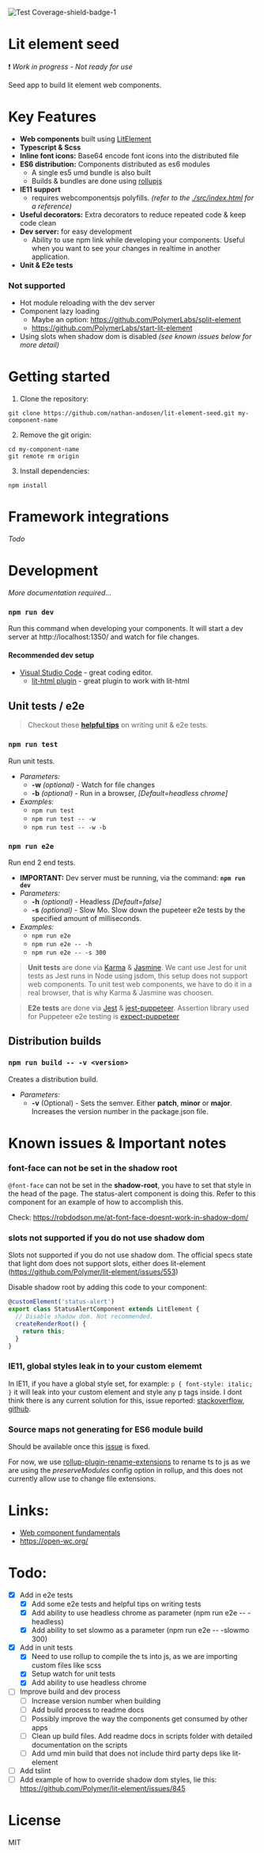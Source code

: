 ![Test Coverage-shield-badge-1](https://img.shields.io/badge/Test%20Coverage-96.67%25-brightgreen.svg)

# Lit element seed

:heavy_exclamation_mark: _Work in progress - Not ready for use_

Seed app to build lit element web components.

# Key Features

* __Web components__ built using [LitElement](https://lit-element.polymer-project.org/)
* __Typescript & Scss__
* __Inline font icons:__ Base64 encode font icons into the distributed file
* __ES6 distribution:__ Components distributed as es6 modules
  * A single es5 umd bundle is also built
  * Builds & bundles are done using [rollupjs](https://rollupjs.org/guide/en/)
* __IE11 support__
  * requires webcomponentsjs polyfills. _(refer to the [./src/index.html](src/index.html) for a reference)_
* __Useful decorators:__ Extra decorators to reduce repeated code & keep code clean
* __Dev server:__ for easy development
  * Ability to use npm link while developing your components. Useful when you want to see your changes in realtime in another application.
* __Unit & E2e tests__

### Not supported

* Hot module reloading with the dev server
* Component lazy loading
  * Maybe an option: https://github.com/PolymerLabs/split-element
  * https://github.com/PolymerLabs/start-lit-element
* Using slots when shadow dom is disabled _(see known issues below for more detail)_

# Getting started

1. Clone the repository:

```
git clone https://github.com/nathan-andosen/lit-element-seed.git my-component-name
```

2. Remove the git origin:

```
cd my-component-name
git remote rm origin
```

3. Install dependencies:

```
npm install
```

# Framework integrations

_Todo_

# Development

_More documentation required..._


### __``npm run dev``__

Run this command when developing your components. It will start a dev server at http://localhost:1350/ and watch for file changes.

#### Recommended dev setup

* [Visual Studio Code](https://code.visualstudio.com/) - great coding editor.
  * [lit-html plugin](https://marketplace.visualstudio.com/items?itemName=bierner.lit-html) - great plugin to work with lit-html

## Unit tests / e2e

> Checkout these __[helpful tips](spec/README.md)__ on writing unit & e2e tests.

### ``npm run test``

Run unit tests.

* _Parameters:_
  * __-w__ _(optional)_ - Watch for file changes
  * __-b__ _(optional)_ - Run in a browser, _[Default=headless chrome]_
* _Examples:_
  * ``npm run test``
  * ``npm run test -- -w``
  * ``npm run test -- -w -b``

### ``npm run e2e``

Run end 2 end tests.

* __IMPORTANT:__ Dev server must be running, via the command: __``npm run dev``__
* _Parameters:_
  * __-h__ _(optional)_ - Headless _[Default=false]_
  * __-s__ _(optional)_ - Slow Mo. Slow down the pupeteer e2e tests by the specified amount of milliseconds.
* _Examples:_
  * ``npm run e2e``
  * ``npm run e2e -- -h``
  * ``npm run e2e -- -s 300``

> __Unit tests__ are done via [Karma](https://karma-runner.github.io/latest/index.html) & [Jasmine](https://jasmine.github.io/). We cant use Jest for unit tests as Jest runs in Node using jsdom, this setup does not support web components. To unit test web components, we have to do it in a real browser, that is why Karma & Jasmine was choosen.

> __E2e tests__ are done via [Jest](https://jestjs.io/) & [jest-puppeteer](https://github.com/smooth-code/jest-puppeteer). Assertion library used for Puppeteer e2e testing is [expect-puppeteer](https://github.com/smooth-code/jest-puppeteer/blob/master/packages/expect-puppeteer/README.md)

## Distribution builds

### ``npm run build -- -v <version>``

Creates a distribution build.

* _Parameters:_
  * __-v__ (Optional) - Sets the semver. Either __patch__, __minor__ or __major__. Increases the version number in the package.json file.



# Known issues & Important notes

### font-face can not be set in the shadow root

``@font-face`` can not be set in the __shadow-root__, you have to set that style in the head of the page. The status-alert component is doing this. Refer to this component for an example of how to accomplish this.

Check: https://robdodson.me/at-font-face-doesnt-work-in-shadow-dom/

### slots not supported if you do not use shadow dom

Slots not supported if you do not use shadow dom. The official specs state that light dom does not support slots, either does lit-element (https://github.com/Polymer/lit-element/issues/553)

Disable shadow root by adding this code to your component:

```javascript
@customElement('status-alert')
export class StatusAlertComponent extends LitElement {
  // Disable shadow dom. Not recommended.
  createRenderRoot() {
    return this;
  }
}
```

### IE11, global styles leak in to your custom elememt

In IE11, if you have a global style set, for example: ``p { font-style: italic; }`` it will leak into your custom element and style any p tags inside. I dont think there is any current solution for this, issue reported: [stackoverflow](https://stackoverflow.com/questions/57505188/lit-element-in-ie11-css-style-outside-custom-element-affects-style-inside), [github](https://github.com/Polymer/lit-element/issues/777).

### Source maps not generating for ES6 module build

Should be available once this [issue](https://github.com/rollup/rollup/issues/2847) is fixed.

For now, we use [rollup-plugin-rename-extensions](https://github.com/GiG/rollup-plugin-rename-extensions) to rename ts to js as we are using the _preserveModules_ config option in rollup, and this does not currently allow use to change file extensions.

# Links:

* [Web component fundamentals](https://developers.google.com/web/fundamentals/web-components/)
* https://open-wc.org/

# Todo:

* [x] Add in e2e tests
  * [x] Add some e2e tests and helpful tips on writing tests
  * [x] Add ability to use headless chrome as parameter (npm run e2e -- -headless)
  * [x] Add ability to set slowmo as a parameter (npm run e2e -- -slowmo 300)
* [x] Add in unit tests
  * [x] Need to use rollup to compile the ts into js, as we are importing custom files like scss
  * [x] Setup watch for unit tests
  * [x] Add ability to use headless chrome
* [ ] Improve build and dev process
  * [ ] Increase version number when building
  * [ ] Add build process to readme docs
  * [ ] Possibly improve the way the components get consumed by other apps
  * [ ] Clean up build files. Add readme docs in scripts folder with detailed documentation on the scripts
  * [ ] Add umd min build that does not include third party deps like lit-element
* [ ] Add tslint
* [ ] Add example of how to override shadow dom styles, lie this: https://github.com/Polymer/lit-element/issues/845

# License

MIT
